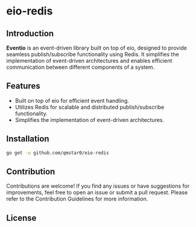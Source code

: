 # eio-redis

## Introduction

**Eventio** is an event-driven library built on top of eio, designed to provide seamless publish/subscribe functionality using Redis. It simplifies the implementation of event-driven architectures and enables efficient communication between different components of a system.

## Features

- Built on top of eio for efficient event handling.
- Utilizes Redis for scalable and distributed publish/subscribe functionality.
- Simplifies the implementation of event-driven architectures.

## Installation

```bash
go get -u github.com/qmstar0/eio-redis
```

## Contribution

Contributions are welcome! If you find any issues or have suggestions for improvements, feel free to open an issue or submit a pull request. Please refer to the Contribution Guidelines for more information.

## License

